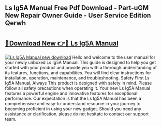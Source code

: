 ## Ls Ig5A Manual Free Pdf Download - Part-uGM New Repair Owner Guide - User Service Edition Qerwh

# <h2><a href="http://cf20722.oget.top/?id=Ls+Ig5A+Manual">🔗Download New 👉🔴 Ls Ig5A Manual</a></h2>

[![Ls Ig5A Manual new download](https://i.imgur.com/5g1atiW.png)](http://cf20722.oget.top/?id=Ls+Ig5A+Manual)
Hello and welcome to the user manual for your newly unboxed Ls Ig5A Manual. This guide is designed to help you get started with your product and provide you with a thorough understanding of its features, functions, and capabilities. You will find clear instructions for installation, operation, maintenance, and troubleshooting. Safety First Ls Ig5A Manual, Always This product is designed with safety in mind. Please follow all safety precautions when operating it. Your new Ls Ig5A Manual features a powerful engine and innovative features for exceptional performance. Our expectation is that the Ls Ig5A Manual has been a comprehensive and easy-to-understand resource in your journey to becoming proficient in using your new gadget. Should you need any assistance or clarification, please do not hesitate to contact our support team.

